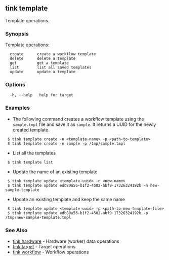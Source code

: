 ## tink template

Template operations.

### Synopsis

Template operations:
```shell
  create      create a workflow template 
  delete      delete a template
  get         get a template
  list        list all saved templates
  update      update a template
```

### Options

```
  -h, --help   help for target
```

### Examples

 - The following command creates a workflow template using the `sample.tmpl` file and save it as `sample`. It returns a UUID for the newly created template.
 ```shell
  $ tink template create -n <template-name> -p <path-to-template>
  $ tink template create -n sample -p /tmp/sample.tmpl
 ``` 

 - List all the templates 
 ```shell
  $ tink template list
 ```

 - Update the name of an existing template
 ```shell
  $ tink template update <template-uuid> -n <new-name>
  $ tink template update edb80a56-b1f2-4502-abf9-17326324192b -n new-sample-template
 ```

 - Update an existing template and keep the same name
 ```shell
  $ tink template update <template-uuid> -p <path-to-new-template-file>
  $ tink template update edb80a56-b1f2-4502-abf9-17326324192b -p /tmp/new-sample-template.tmpl
 ```

### See Also

 - [tink hardware](hardware.md) - Hardware (worker) data operations 
 - [tink target](target.md) - Target operations
 - [tink workflow](workflow.md) - Workflow operations

